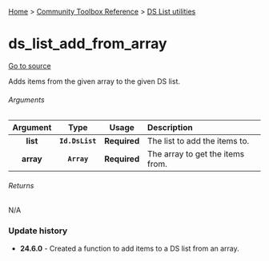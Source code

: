 [Home](/README.md) > [Community Toolbox Reference](/Docs/Reference/Reference.md) > [DS List utilities](/Docs/Reference/Groups/DsListUtils.md)

# ds_list_add_from_array

[Go to source](/Community%20Toolbox/scripts/utils_CommunityToolboxDsList/utils_CommunityToolboxDsList.gml#L15)

Adds items from the given array to the given DS list.

###### Arguments

| Argument | Type | Usage | Description |
|:---:|:---:|:---:|:---|
| **list** | **`Id.DsList`** | **Required** | The list to add the items to. |
| **array** | **`Array`** | **Required** | The array to get the items from. |

###### Returns
N/A

### Update history

- **24.6.0** - Created a function to add items to a DS list from an array.

